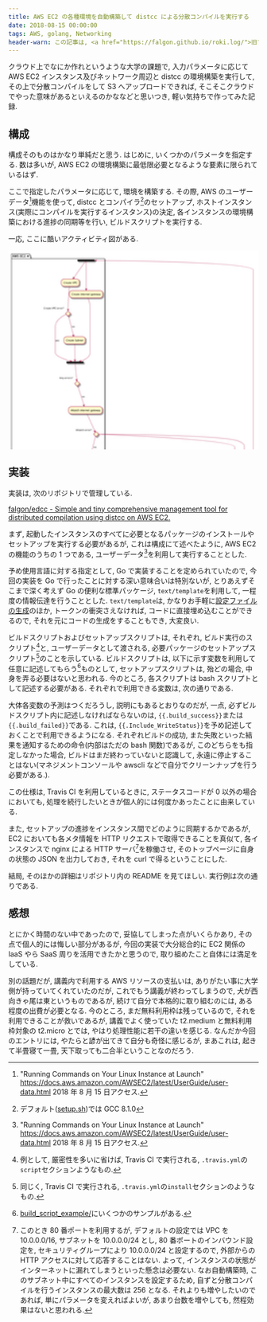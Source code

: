 ```yaml
---
title: AWS EC2 の各種環境を自動構築して distcc による分散コンパイルを実行する
date: 2018-08-15 00:00:00
tags: AWS, golang, Networking
header-warn: この記事は, <a href="https://falgon.github.io/roki.log/">旧ブログ</a>から移植された記事です. よって, その内容として, <a href="https://falgon.github.io/roki.log/">旧ブログ</a>に依存した文脈が含まれている可能性があります. 予めご了承下さい.
---
```


クラウド上でなにか作れというような大学の課題で, 
入力パラメータに応じて AWS EC2 インスタンス及びネットワーク周辺と distcc の環境構築を実行して,
その上で分散コンパイルをして S3 へアップロードできれば, 
そこそこクラウドでやった意味があるといえるのかななどと思いつき, 軽い気持ちで作ってみた記録.

<!--more-->

## 構成

構成そのものはかなり単純だと思う. はじめに, いくつかのパラメータを指定する. 
数は多いが, AWS EC2 の環境構築に最低限必要となるような要素に限られているはず.

<script src="https://gist-it.appspot.com/https://github.com/falgon/edcc/blob/5f4cd53830691275e5c250ef2051adca9d1162d6/README.md?slice=10:44"></script>

ここで指定したパラメータに応じて, 環境を構築する. 
その際, AWS のユーザーデータ[^1]機能を使って, distcc とコンパイラ[^2]のセットアップ, 
ホストインスタンス(実際にコンパイルを実行するインスタンス)の決定,
各インスタンスの環境構築における進捗の同期等を行い,
ビルドスクリプトを実行する.

一応, ここに酷いアクティビティ図がある.

<div style="height: 400px; overflow-y: scroll;">
<img width="700" src="https://raw.githubusercontent.com/falgon/edcc/4a052baece667b6baf6d3e41ff3f0741faee5bed/assets/fig.png" alt="ugly activity diagram">
</div>

## 実装

実装は, 次のリポジトリで管理している.

<div class="box has-text-centered is-shadowless">
<i class="fab fa-github mr-2"></i>
<a href="https://github.com/falgon/edcc">falgon/edcc - Simple and tiny comprehensive management tool for distributed compilation using distcc on AWS EC2.</a>
</div>

まず, 起動したインスタンスのすべてに必要となるパッケージのインストールやセットアップを実行する必要があるが,
これは構成にて述べたように, AWS EC2 の機能のうちの 1 つである, ユーザーデータ[^1]を利用して実行することとした.

予め使用言語に対する指定として, Go で実装することを定められていたので, 
今回の実装を Go で行ったことに対する深い意味合いは特別ないが,
とりあえずそこまで深く考えず Go の便利な標準パッケージ, `text/template`を利用して,
一程度の情報伝達を行うこととした. 
`text/template`は, かなりお手軽に[設定ファイルの生成](https://falgon.github.io/roki.log/posts/2018/%207月/23/ec2failover/)のほか,
トークンの衝突さえなければ, コードに直接埋め込むことができるので, それを元にコードの生成をすることもでき, 大変良い.

ビルドスクリプトおよびセットアップスクリプトは, それぞれ, 
ビルド実行のスクリプト[^3]と,
ユーザーデータとして渡される, 
必要パッケージのセットアップスクリプト[^4]のことを示している.
ビルドスクリプトは, 以下に示す変数を利用して任意に記述してもらう[^5]ものとして,
セットアップスクリプトは, 殆どの場合, 中身を弄る必要はないと思われる.
今のところ, 各スクリプトは bash スクリプトとして記述する必要がある.
それぞれで利用できる変数は, 次の通りである.

<script src="https://gist-it.appspot.com/https://github.com/falgon/edcc/blob/5f4cd53830691275e5c250ef2051adca9d1162d6/README.md?slice=46:63"></script>

大体各変数の予測はつくだろうし, 説明にもあるとおりなのだが, 一点, 必ずビルドスクリプト内に記述しなければならないのは,
`{{.build_success}}`または`{{.build_failed}}`である.
これは, `{{.Include_WriteStatus}}`を予め記述しておくことで利用できるようになる.
それぞれビルドの成功, また失敗といった結果を通知するための命令(内部はただの bash 関数)であるが,
このどちらをも指定しなかった場合, ビルドはまだ終わっていないと認識して, 
永遠に停止することはない(マネジメントコンソールや awscli などで自分でクリーンナップを行う必要がある.).

この仕様は, Travis CI を利用しているときに, 
ステータスコードが 0 以外の場合においても, 処理を続行したいときが個人的には何度かあったことに由来している.

また, セットアップの進捗をインスタンス間でどのように同期するかであるが, 
EC2 においても各メタ情報を HTTP リクエストで取得できることを真似て,
各インスタンスで nginx による HTTP サーバ[^6]を稼働させ, そのトップページに自身の状態の JSON を出力しておき,
それを curl で得るということにした.

結局, そのほかの詳細はリポジトリ内の README を見てほしい.
実行例は次の通りである.

<script src="https://gist-it.appspot.com/https://github.com/falgon/edcc/blob/5f4cd53830691275e5c250ef2051adca9d1162d6/README.md?slice=68:102"></script>

## 感想

とにかく時間のない中であったので, 
妥協してしまった点がいくらかあり,
その点で個人的には悔しい部分があるが, 
今回の実装で大分総合的に EC2 関係の IaaS やら SaaS 周りを活用できたかと思うので, 
取り組めたこと自体には満足をしている.

別の話題だが,
講義内で利用する AWS リソースの支払いは, ありがたい事に大学側が持っていてくれていたのだが,
これでもう講義が終わってしまうので, 犬が西向きゃ尾は東というものであるが,
続けて自分で本格的に取り組むのには, ある程度の出費が必要となる.
今のところ, まだ無料利用枠は残っているので, それを利用できることが救いであるが, 
講義でよく使っていた t2.medium と無料利用枠対象の t2.micro とでは, 
やはり処理性能に若干の違いを感じる.
なんだか今回のエントリには, やたらと諺が出てきて自分も奇怪に感じるが, 
まあこれは, 起きて半畳寝て一畳, 天下取っても二合半ということなのだろう.

[^1]: "Running Commands on Your Linux Instance at Launch" <https://docs.aws.amazon.com/AWSEC2/latest/UserGuide/user-data.html> 2018 年 8 月 15 日アクセス.
[^2]: デフォルト([setup.sh](https://github.com/falgon/edcc/blob/5f4cd53830691275e5c250ef2051adca9d1162d6/src/setup.sh))では GCC 8.1.0
[^3]: 例として, 厳密性を多いに省けば, Travis CI で実行される, `.travis.yml`の`script`セクションようなもの.
[^4]: 同じく, Travis CI で実行される, `.travis.yml`の`install`セクションのようなもの.
[^5]: [build_script_example/](https://github.com/falgon/edcc/tree/5f4cd53830691275e5c250ef2051adca9d1162d6/build_script_example)にいくつかのサンプルがある.
[^6]: このとき 80 番ポートを利用するが, デフォルトの設定では VPC を 10.0.0.0/16, サブネットを 10.0.0.0/24 とし, 80 番ポートのインバウンド設定を, セキュリティグループにより 10.0.0.0/24 と設定するので, 外部からの HTTP アクセスに対して応答することはない. よって, インスタンスの状態がインターネットに漏れてしまうといった懸念は必要ない. なお自動構築時, このサブネット中にすべてのインスタンスを設定するため, 自ずと分散コンパイルを行うインスタンスの最大数は 256 となる. それよりも増やしたいのであれば, 単にパラメータを変えればよいが, あまり台数を増やしても, 然程効果はないと思われる.
